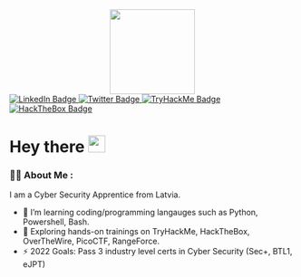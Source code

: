 <div id="header" align="center">
  <img src="https://media.giphy.com/media/fvx95jkua5th3YeThr/giphy.gif" width="150"/>
</div>

<div id="badges">
  <a href="https://www.linkedin.com/in/ricards-kirkensteins-b71761190/">
    <img src="https://img.shields.io/badge/LinkedIn-blue?style=for-the-badge&logo=linkedin&logoColor=white" alt="LinkedIn Badge"/>
  </a> 
  <a href="https://twitter.com/x_RiKi_">
    <img src="https://img.shields.io/badge/Twitter-blue?style=for-the-badge&logo=twitter&logoColor=white" alt="Twitter Badge"/>
  </a> 
  <a href="https://tryhackme.com/p/RiKi">
    <img src="https://img.shields.io/badge/TryHackMe-white?logo=tryhackme&logoColor=red&style=for-the-badge" alt="TryHackMe Badge"/>
  </a>
 </a> 
  <a href="https://app.hackthebox.com/profile/483500">
    <img src="https://img.shields.io/badge/HackTheBox-green?logo=hackthebox&logoColor=black&style=for-the-badge" alt="HackTheBox Badge"/>
  </a>
</div>

<h1>
  Hey there
  <img src="https://media.giphy.com/media/hvRJCLFzcasrR4ia7z/giphy.gif" width="30px"/>
</h1>


### :man_technologist: About Me :

I am a Cyber Security Apprentice from Latvia.

- :telescope: I’m learning coding/programming langauges such as Python, Powershell, Bash.
- :seedling: Exploring hands-on trainings on TryHackMe, HackTheBox, OverTheWire, PicoCTF, RangeForce.
- :zap: 2022 Goals: Pass 3 industry level certs in Cyber Security (Sec+, BTL1, eJPT)







<!---
Riki744/Riki744 is a ✨ special ✨ repository because its `README.md` (this file) appears on your GitHub profile.
You can click the Preview link to take a look at your changes.
--->
